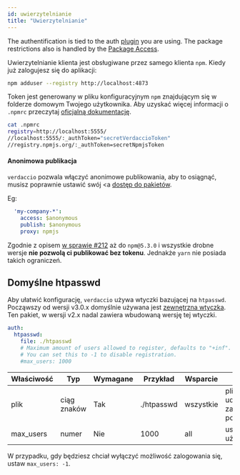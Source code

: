 ```yaml
---
id: uwierzytelnianie
title: "Uwierzytelnianie"
---
```

The authentification is tied to the auth [plugin](plugins.md) you are using. The package restrictions also is handled by the [Package Access](packages.md).

Uwierzytelnianie klienta jest obsługiwane przez samego klienta `npm`. Kiedy już zalogujesz się do aplikacji:

```bash
npm adduser --registry http://localhost:4873
```

Token jest generowany w pliku konfiguracyjnym `npm` znajdującym się w folderze domowym Twojego użytkownika. Aby uzyskać więcej informacji o `.npmrc` przeczytaj [oficjalną dokumentację](https://docs.npmjs.com/files/npmrc).

```bash
cat .npmrc
registry=http://localhost:5555/
//localhost:5555/:_authToken="secretVerdaccioToken"
//registry.npmjs.org/:_authToken=secretNpmjsToken
```

#### Anonimowa publikacja

`verdaccio` pozwala włączyć anonimowe publikowania, aby to osiągnąć, musisz poprawnie ustawić swój <a [dostęp do pakietów](packages.md).

Eg:

```yaml
  'my-company-*':
    access: $anonymous
    publish: $anonymous
    proxy: npmjs
```

Zgodnie z opisem [w sprawie #212](https://github.com/verdaccio/verdaccio/issues/212#issuecomment-308578500) aż do `npm@5.3.0` i wszystkie drobne wersje **nie pozwolą ci publikować bez tokenu**. Jednakże `yarn` nie posiada takich ograniczeń.

## Domyślne htpasswd

Aby ułatwić konfigurację, `verdaccio` używa wtyczki bazującej na `htpasswd`. Począwszy od wersji v3.0.x domyślnie używana jest [zewnętrzna wtyczka](https://github.com/verdaccio/verdaccio-htpasswd). Ten pakiet, w wersji v2.x nadal zawiera wbudowaną wersję tej wtyczki.

```yaml
auth:
  htpasswd:
    file: ./htpasswd
    # Maximum amount of users allowed to register, defaults to "+inf".
    # You can set this to -1 to disable registration.
    #max_users: 1000
```

| Właściwość | Typ         | Wymagane | Przykład   | Wsparcie  | Opis                                              |
| ---------- | ----------- | -------- | ---------- | --------- | ------------------------------------------------- |
| plik       | ciąg znaków | Tak      | ./htpasswd | wszystkie | plik, który udostępnia zaszyfrowane poświadczenia |
| max_users  | numer       | Nie      | 1000       | all       | ustaw limit użytkowników                          |

W przypadku, gdy będziesz chciał wyłączyć możliwość zalogowania się, ustaw `max_users: -1`.